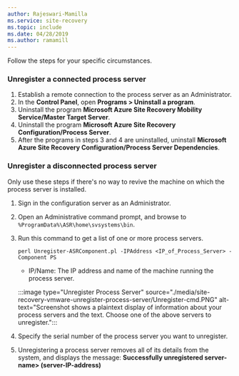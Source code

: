 ```yaml
---
author: Rajeswari-Mamilla
ms.service: site-recovery
ms.topic: include
ms.date: 04/28/2019
ms.author: ramamill
---
```


Follow the steps for your specific circumstances.

### Unregister a connected process server

1. Establish a remote connection to the process server as an Administrator.
2. In the **Control Panel**, open **Programs > Uninstall a program**.
3. Uninstall the program **Microsoft Azure Site Recovery Mobility Service/Master Target Server**.
4. Uninstall the program **Microsoft Azure Site Recovery Configuration/Process Server**.
5. After the programs in steps 3 and 4 are uninstalled, uninstall **Microsoft Azure Site Recovery Configuration/Process Server Dependencies**.

### Unregister a disconnected process server

Only use these steps if there's no way to revive the machine on which the process server is installed.

1. Sign in the configuration server as an Administrator.
2. Open an Administrative command prompt, and browse to `%ProgramData%\ASR\home\svsystems\bin`.
3. Run this command to get a list of one or more process servers.

    ```
    perl Unregister-ASRComponent.pl -IPAddress <IP_of_Process_Server> -Component PS
    ```
    - IP/Name: The IP address and name of the machine running the process server.

    :::image type="Unregister Process Server" source="./media/site-recovery-vmware-unregister-process-server/Unregister-cmd.PNG" alt-text="Screenshot shows a plaintext display of information about your process servers and the text. Choose one of the above servers to unregister.":::

4. Specify the serial number of the process server you want to unregister.
5. Unregistering a process server removes all of its details from the system, and displays the message: **Successfully unregistered server-name> (server-IP-address)**

